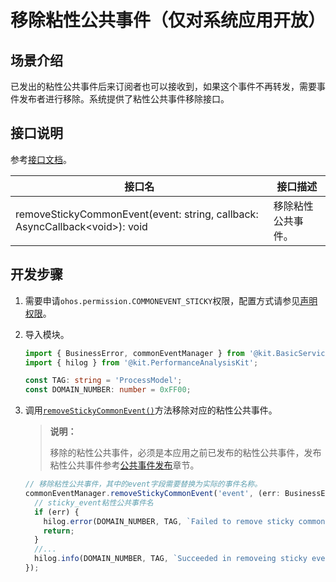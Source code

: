 # 移除粘性公共事件（仅对系统应用开放）


## 场景介绍

已发出的粘性公共事件后来订阅者也可以接收到，如果这个事件不再转发，需要事件发布者进行移除。系统提供了粘性公共事件移除接口。

## 接口说明

参考[接口文档](../../reference/apis-basic-services-kit/js-apis-commonEventManager-sys.md#commoneventmanagerremovestickycommonevent10)。

| 接口名 | 接口描述 |
| -------- | -------- |
| removeStickyCommonEvent(event: string, callback: AsyncCallback\<void>): void | 移除粘性公共事件。 |


## 开发步骤

1. 需要申请`ohos.permission.COMMONEVENT_STICKY`权限，配置方式请参见[声明权限](../../security/AccessToken/declare-permissions.md)。

2. 导入模块。

   ```ts
   import { BusinessError, commonEventManager } from '@kit.BasicServicesKit';
   import { hilog } from '@kit.PerformanceAnalysisKit';

   const TAG: string = 'ProcessModel';
   const DOMAIN_NUMBER: number = 0xFF00;
   ```

3. 调用[`removeStickyCommonEvent()`](../../reference/apis-basic-services-kit/js-apis-commonEventManager-sys.md#commoneventmanagerremovestickycommonevent10)方法移除对应的粘性公共事件。

   > **说明：**
   >
   > 移除的粘性公共事件，必须是本应用之前已发布的粘性公共事件，发布粘性公共事件参考[公共事件发布](common-event-publish.md)章节。

   ```ts
   // 移除粘性公共事件，其中的event字段需要替换为实际的事件名称。
   commonEventManager.removeStickyCommonEvent('event', (err: BusinessError) => {
     // sticky_event粘性公共事件名
     if (err) {
       hilog.error(DOMAIN_NUMBER, TAG, `Failed to remove sticky common event. Code is ${err.code}, message is ${err.message}`);
       return;
     }
     //...
     hilog.info(DOMAIN_NUMBER, TAG, `Succeeded in removeing sticky event.`);
   });
   ```

